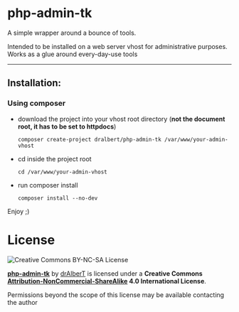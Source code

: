 # php-admin-tk
A simple wrapper around a bounce of tools.

Intended to be installed on a web server vhost for administrative purposes. Works as a glue around every-day-use tools

___

## Installation:

### Using composer

- download the project into your vhost root directory (**not the document root, it has to be set to httpdocs**)
    ```
    composer create-project dralbert/php-admin-tk /var/www/your-admin-vhost
    ```
- cd inside the project root
    ```
    cd /var/www/your-admin-vhost
    ```
- run composer install
    ```
    composer install --no-dev
    ```
    
Enjoy ;)
  

# License

![Creative Commons BY-NC-SA License](https://i.creativecommons.org/l/by-nc-sa/4.0/88x31.png)


**[php-admin-tk](https://github.com/drAlberT/php-admin-tk)** by [drAlberT](https://github.com/drAlberT) is licensed under a **Creative Commons [Attribution-NonCommercial-ShareAlike](http://creativecommons.org/licenses/by-nc-sa/4.0/) 4.0 International License**.

Permissions beyond the scope of this license may be available contacting the author
